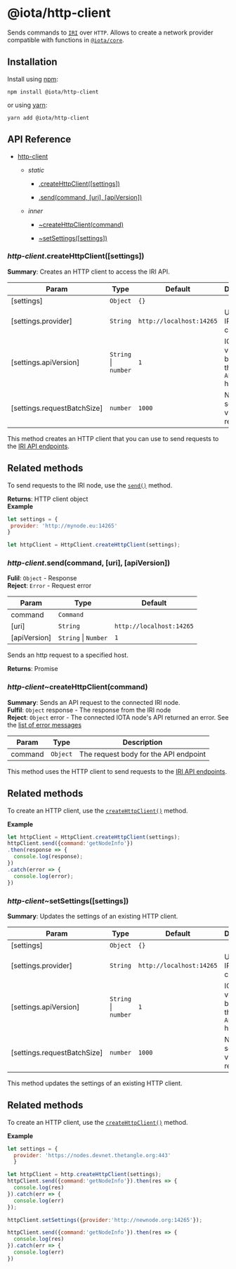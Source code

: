# @iota/http-client

Sends commands to [`IRI`](https://github.com/iotaledger/iri) over `HTTP`.
Allows to create a network provider compatible with functions in [`@iota/core`](../core).

## Installation

Install using [npm](https://www.npmjs.org/):
```
npm install @iota/http-client
```

or using [yarn](https://yarnpkg.com/):

```
yarn add @iota/http-client
```

## API Reference

    
* [http-client](#module_http-client)

    * _static_
        * [.createHttpClient([settings])](#module_http-client.createHttpClient)

        * [.send(command, [uri], [apiVersion])](#module_http-client.send)

    * _inner_
        * [~createHttpClient(command)](#module_http-client..createHttpClient)

        * [~setSettings([settings])](#module_http-client..setSettings)


<a name="module_http-client.createHttpClient"></a>

### *http-client*.createHttpClient([settings])
**Summary**: Creates an HTTP client to access the IRI API.  

| Param | Type | Default | Description |
| --- | --- | --- | --- |
| [settings] | <code>Object</code> | <code>{}</code> |  |
| [settings.provider] | <code>String</code> | <code>http://localhost:14265</code> | URI of an IRI node to connect to |
| [settings.apiVersion] | <code>String</code> \| <code>number</code> | <code>1</code> | IOTA API version to be sent in the `X-IOTA-API-Version` header. |
| [settings.requestBatchSize] | <code>number</code> | <code>1000</code> | Number of search values per request |

This method creates an HTTP client that you can use to send requests to the [IRI API endpoints](https://docs.iota.org/docs/node-software/0.1/iri/references/api-reference).

## Related methods

To send requests to the IRI node, use the [`send()`](#module_http-client.send) method.

**Returns**: HTTP client object  
**Example**  
```js
let settings = {
 provider: 'http://mynode.eu:14265'
}

let httpClient = HttpClient.createHttpClient(settings);
```
<a name="module_http-client.send"></a>

### *http-client*.send(command, [uri], [apiVersion])
**Fulil**: <code>Object</code> - Response  
**Reject**: <code>Error</code> - Request error  

| Param | Type | Default |
| --- | --- | --- |
| command | <code>Command</code> |  | 
| [uri] | <code>String</code> | <code>http://localhost:14265</code> | 
| [apiVersion] | <code>String</code> \| <code>Number</code> | <code>1</code> | 

Sends an http request to a specified host.

**Returns**: Promise  
<a name="module_http-client..createHttpClient"></a>

### *http-client*~createHttpClient(command)
**Summary**: Sends an API request to the connected IRI node.  
**Fulfil**: <code>Object</code> response - The response from the IRI node  
**Reject**: <code>Object</code> error - The connected IOTA node's API returned an error. See the [list of error messages](https://docs.iota.org/docs/node-software/0.1/iri/references/api-errors)  

| Param | Type | Description |
| --- | --- | --- |
| command | <code>Object</code> | The request body for the API endpoint |

This method uses the HTTP client to send requests to the [IRI API endpoints](https://docs.iota.org/docs/node-software/0.1/iri/references/api-reference).

## Related methods

To create an HTTP client, use the [`createHttpClient()`](#module_http-client.createHttpClient) method.

**Example**  
```js
let httpClient = HttpClient.createHttpClient(settings);
httpClient.send({command:'getNodeInfo'})
.then(response => {
  console.log(response);
})
.catch(error => {
  console.log(error);
})
```
<a name="module_http-client..setSettings"></a>

### *http-client*~setSettings([settings])
**Summary**: Updates the settings of an existing HTTP client.  

| Param | Type | Default | Description |
| --- | --- | --- | --- |
| [settings] | <code>Object</code> | <code>{}</code> |  |
| [settings.provider] | <code>String</code> | <code>http://localhost:14265</code> | URI of an IRI node to connect to |
| [settings.apiVersion] | <code>String</code> \| <code>number</code> | <code>1</code> | IOTA API version to be sent in the `X-IOTA-API-Version` header. |
| [settings.requestBatchSize] | <code>number</code> | <code>1000</code> | Number of search values per request. |

This method updates the settings of an existing HTTP client.

## Related methods

To create an HTTP client, use the [`createHttpClient()`](#module_http-client.createHttpClient) method.

**Example**  
```js
let settings = {
  provider: 'https://nodes.devnet.thetangle.org:443'
  }

let httpClient = http.createHttpClient(settings);
httpClient.send({command:'getNodeInfo'}).then(res => {
  console.log(res)
}).catch(err => {
  console.log(err)
});

httpClient.setSettings({provider:'http://newnode.org:14265'});

httpClient.send({command:'getNodeInfo'}).then(res => {
  console.log(res)
}).catch(err => {
  console.log(err)
})
```
